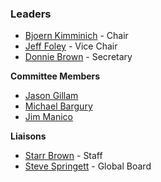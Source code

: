 ### Leaders

- [Bjoern Kimminich](mailto:bjoern.kimminich@owasp.org) - Chair
- [Jeff Foley](mailto:jeff.foley@owasp.org) - Vice Chair
- [Donnie Brown](mailto:donnie.brown@owasp.org) - Secretary

**Committee Members**
- [Jason Gillam](mailto:jason.gillam@owasp.org)
- [Michael Bargury](mailto:michael.bargury@owasp.org)
- [Jim Manico](mailto:jim.manico@owasp.org)

**Liaisons**
- [Starr Brown](mailto:starr.brown@owasp.com) - Staff
- [Steve Springett](mailto:steve.springett@owasp.org) - Global Board 

